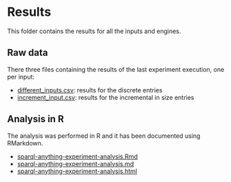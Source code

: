 # Results
This folder contains the results for all the inputs and engines.

## Raw data
There three files containing the results of the last experiment execution, one per input:
* [different_inputs.csv](different_inputs.csv): results for the discrete entries
* [increment_input.csv](increment_input.csv): results for the incremental in size entries

## Analysis in R
The analysis was performed in R and it has been documented using RMarkdown.

* [sparql-anything-experiment-analysis.Rmd](sparql-anything-experiment-analysis.Rmd)
* [sparql-anything-experiment-analysis.md](sparql-anything-experiment-analysis.md)
* [sparql-anything-experiment-analysis.html](sparql-anything-experiment-analysis.html)